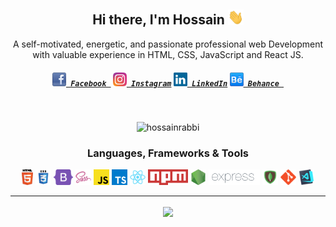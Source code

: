 <h2 align="center">Hi there, I'm Hossain  <img src="./img/hello.gif" width="25px"></h2>
<p align="center">
  A self-motivated, energetic, and passionate professional web Development with valuable experience in HTML, CSS, JavaScript and React JS.
</p>
<h5 align="center">
  <code><a href="https://fb.com/hossainrabbibd" target="blank" title="Facebook Profile"><img width="22" src="./img/facebook-32x32.png"> Facebook </a></code>
  <code><a href="https://instagram.com/hossainrabbibd" target="blank" title="Instagram Profile"><img width="22" src="./img/instagram.svg"> Instagram</a></code>
  <code><a href="https://linkedin.com/in/hossainrabbi" target="blank" title="LinkedIn Profile"><img width="22" src="./img/linkedin.svg"> LinkedIn</a></code>
  <code><a href="https://www.behance.net/hossainrabbi" target="blank" title="Behance Profile"><img width="22" src="./img/behance-24x24.png"> Behance </a></code>
</h5>
<br>

<p align="center"> <img src="https://komarev.com/ghpvc/?username=hossainrabbi&label=Profile%20views&color=0e75b6&style=flat" alt="hossainrabbi" /> </p>

<h3 align="center">Languages, Frameworks & Tools</h3>

<p align="center">
  <code><img title="HTML5" height="25" src="./img/html5.svg"></code>
  <code><img title="CSS" height="25" src="./img/css.svg"></code>
  <code><img title="Bootstrap" height="25" src="./img/bootstrap-5.png"></code>
  <code><img title="SASS" height="25" src="./img/sass.svg"></code>
  <code><img title="JavaScript" height="25" src="./img/javascript.svg"></code>
  <code><img title="TypeScript" height="25" src="./img/typescript.png"></code>
  <code><img title="React" height="25" src="./img/react-original.svg"></code>
  <code><img title="npm" height="25" src="./img/npm.png"></code>
  <code><img title="NodeJS" height="25" src="./img/nodejs.png"></code>
  <code><img title="ExpressJS" height="25" src="./img/Expressjs.png"></code>
  <code><img title="MongoDB" height="25" src="./img/mongodb.png"></code>
  <code><img title="Git" height="25" src="./img/git-original.svg"></code>
  <code><img title="VSCode" height="25" src="./img/vscode.png"></code>
</p>

<hr>

<p align=center>
  <img height="175" align=center src="https://github-readme-stats.vercel.app/api?username=hossainrabbi&show_icons=true&theme=gotham" />
</p>
